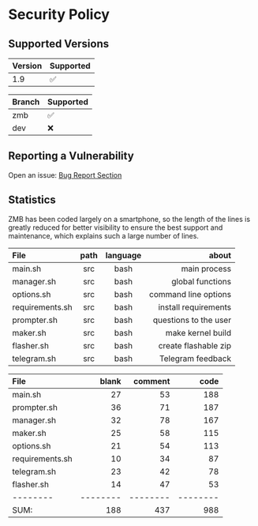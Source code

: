 # Security Policy

## Supported Versions

| Version | Supported          |
| ------- | ------------------ |
| 1.9     | :white_check_mark: |

| Branch | Supported          |
| ------ | ------------------ |
| zmb    | :white_check_mark: |
| dev    | :x:                |

## Reporting a Vulnerability

Open an issue: [Bug Report Section](https://github.com/grm34/ZenMaxBuilder/issues/new/choose)

## Statistics

ZMB has been coded largely on a smartphone, so the length of the lines is greatly reduced for better visibility to ensure the best support and maintenance, which explains such a large number of lines.

| File            | path | language |                 about |
| :-------------- | :--: | :------: | --------------------: |
| main.sh         | src  |   bash   |          main process |
| manager.sh      | src  |   bash   |      global functions |
| options.sh      | src  |   bash   |  command line options |
| requirements.sh | src  |   bash   |  install requirements |
| prompter.sh     | src  |   bash   | questions to the user |
| maker.sh        | src  |   bash   |     make kernel build |
| flasher.sh      | src  |   bash   |  create flashable zip |
| telegram.sh     | src  |   bash   |     Telegram feedback |

| File            |    blank |  comment |     code |
| :-------------- | -------: | -------: | -------: |
| main.sh         |       27 |       53 |      188 |
| prompter.sh     |       36 |       71 |      187 |
| manager.sh      |       32 |       78 |      167 |
| maker.sh        |       25 |       58 |      115 |
| options.sh      |       21 |       54 |      113 |
| requirements.sh |       10 |       34 |       87 |
| telegram.sh     |       23 |       42 |       78 |
| flasher.sh      |       14 |       47 |       53 |
| --------        | -------- | -------- | -------- |
| SUM:            |      188 |      437 |      988 |
